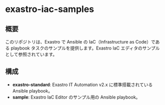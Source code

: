 # exastro-iac-samples

## 概要

このリポジトリは、Exastro で Ansible の IaC（Infrastructure as Code）である playbook タスクのサンプルを提供します。Exastro IaC エディタのサンプルとして参照されています。

## 構成

- **exastro-standard**: Exastro IT Automation v2.x に標準搭載されている Ansible playbook。
- **sample**: Exastro IaC Editor のサンプル用の Ansible playbook。
